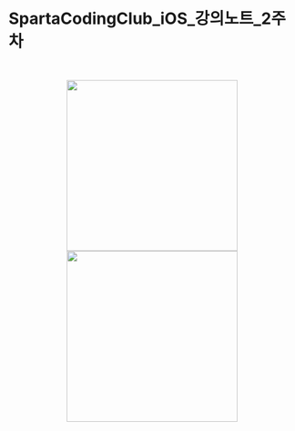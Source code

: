 # SpartaCodingClub_iOS_강의노트_2주차
<br>
<!-- 라면타이머 App -->
<p align="center">
    <img width="300px" src="https://user-images.githubusercontent.com/50114556/122678374-8f02a100-d221-11eb-8ad7-b50b970b0e6f.PNG">
    <img width="300px" src="https://user-images.githubusercontent.com/50114556/122678369-8a3ded00-d221-11eb-890a-dce5da7a97e4.PNG">
</p>
<br>